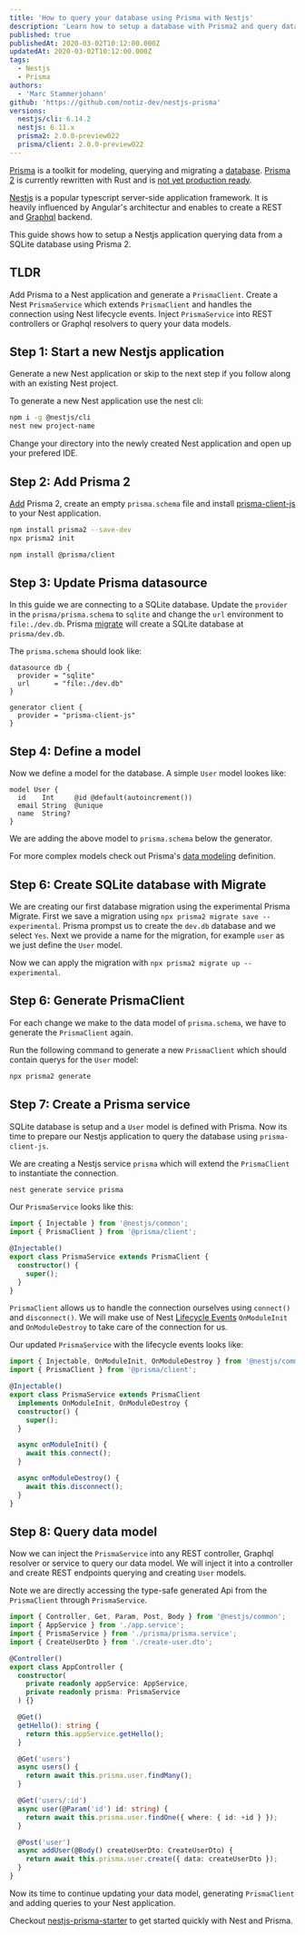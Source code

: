 ```yaml
---
title: 'How to query your database using Prisma with Nestjs'
description: 'Learn how to setup a database with Prisma2 and query data using Nestjs'
published: true
publishedAt: 2020-03-02T10:12:00.000Z
updatedAt: 2020-03-02T10:12:00.000Z
tags:
  - Nestjs
  - Prisma
authors:
  - 'Marc Stammerjohann'
github: 'https://github.com/notiz-dev/nestjs-prisma'
versions:
  nestjs/cli: 6.14.2
  nestjs: 6.11.x
  prisma2: 2.0.0-preview022
  prisma/client: 2.0.0-preview022
---
```


[Prisma](https://prisma.io) is a toolkit for modeling, querying and migrating a [database](https://github.com/prisma/prisma2/blob/master/docs/supported-databases.md). [Prisma 2](https://github.com/prisma/prisma2) is currently rewritten with Rust and is [not yet production ready](https://www.notion.so/Is-Prisma-2-Ready-8b3fba3eaf5b4bf3ab7102fd94f56148).

[Nestjs](https://nestjs.com) is a popular typescript server-side application framework. It is heavily influenced by Angular's architectur and enables to create a REST and [Graphql](https://graphql.org) backend.

This guide shows how to setup a Nestjs application querying data from a SQLite database using Prisma 2.

## TLDR

Add Prisma to a Nest application and generate a `PrismaClient`. Create a Nest `PrismaService` which extends `PrismaClient` and handles the connection using Nest lifecycle events. Inject `PrismaService` into REST controllers or Graphql resolvers to query your data models.

## Step 1: Start a new Nestjs application

Generate a new Nest application or skip to the next step if you follow along with an existing Nest project.

To generate a new Nest application use the nest cli:

```bash
npm i -g @nestjs/cli
nest new project-name
```

Change your directory into the newly created Nest application and open up your prefered IDE.

## Step 2: Add Prisma 2

[Add](https://github.com/prisma/prisma2/blob/master/docs/getting-started/quickstart-existing-project.md) Prisma 2, create an empty `prisma.schema` file and install [prisma-client-js](https://github.com/prisma/prisma2/blob/master/docs/prisma-client-js/api.md) to your Nest application.

```bash
npm install prisma2 --save-dev
npx prisma2 init

npm install @prisma/client
```

## Step 3: Update Prisma datasource

In this guide we are connecting to a SQLite database. Update the `provider` in the `prisma/prisma.schema` to `sqlite` and change the `url` environment to `file:./dev.db`. Prisma [migrate](https://github.com/prisma/prisma2/tree/master/docs/prisma-migrate) will create a SQLite database at `prisma/dev.db`.

The `prisma.schema` should look like:

```prisma
datasource db {
  provider = "sqlite"
  url      = "file:./dev.db"
}

generator client {
  provider = "prisma-client-js"
}
```

## Step 4: Define a model

Now we define a model for the database. A simple `User` model lookes like:

```prisma
model User {
  id    Int     @id @default(autoincrement())
  email String  @unique
  name  String?
}
```

We are adding the above model to `prisma.schema` below the generator.

For more complex models check out Prisma's [data modeling](https://github.com/prisma/prisma2/blob/master/docs/data-modeling.md) definition.

## Step 6: Create SQLite database with Migrate

We are creating our first database migration using the experimental Prisma Migrate.
First we save a migration using `npx prisma2 migrate save --experimental`. Prisma prompst us to create the `dev.db` database and we select `Yes`. Next we provide a name for the migration, for example `user` as we just define the `User` model.

Now we can apply the migration with `npx prisma2 migrate up --experimental`.

## Step 6: Generate PrismaClient

For each change we make to the data model of `prisma.schema`, we have to generate the `PrismaClient` again.

Run the following command to generate a new `PrismaClient` which should contain querys for the `User` model:

```bash
npx prisma2 generate
```

## Step 7: Create a Prisma service

SQLite database is setup and a `User` model is defined with Prisma. Now its time to prepare our Nestjs application to query the database using `prisma-client-js`.

We are creating a Nestjs service `prisma` which will extend the `PrismaClient` to instantiate the connection.

```bash
nest generate service prisma
```

Our `PrismaService` looks like this:

```typescript
import { Injectable } from '@nestjs/common';
import { PrismaClient } from '@prisma/client';

@Injectable()
export class PrismaService extends PrismaClient {
  constructor() {
    super();
  }
}
```

`PrismaClient` allows us to handle the connection ourselves using `connect()` and `disconnect()`. We will make use of Nest [Lifecycle Events](https://docs.nestjs.com/fundamentals/lifecycle-events) `OnModuleInit` and `OnModuleDestroy` to take care of the connection for us.

Our updated `PrismaService` with the lifecycle events looks like:

```typescript
import { Injectable, OnModuleInit, OnModuleDestroy } from '@nestjs/common';
import { PrismaClient } from '@prisma/client';

@Injectable()
export class PrismaService extends PrismaClient
  implements OnModuleInit, OnModuleDestroy {
  constructor() {
    super();
  }

  async onModuleInit() {
    await this.connect();
  }

  async onModuleDestroy() {
    await this.disconnect();
  }
}
```

## Step 8: Query data model

Now we can inject the `PrismaService` into any REST controller, Graphql resolver or service to query our data model. We will inject it into a controller and create REST endpoints querying and creating `User` models.

Note we are directly accessing the type-safe generated Api from the `PrismaClient` through `PrismaService`.

```typescript
import { Controller, Get, Param, Post, Body } from '@nestjs/common';
import { AppService } from './app.service';
import { PrismaService } from './prisma/prisma.service';
import { CreateUserDto } from './create-user.dto';

@Controller()
export class AppController {
  constructor(
    private readonly appService: AppService,
    private readonly prisma: PrismaService
  ) {}

  @Get()
  getHello(): string {
    return this.appService.getHello();
  }

  @Get('users')
  async users() {
    return await this.prisma.user.findMany();
  }

  @Get('users/:id')
  async user(@Param('id') id: string) {
    return await this.prisma.user.findOne({ where: { id: +id } });
  }

  @Post('user')
  async addUser(@Body() createUserDto: CreateUserDto) {
    return await this.prisma.user.create({ data: createUserDto });
  }
}
```

Now its time to continue updating your data model, generating `PrismaClient` and adding queries to your Nest application.

Checkout [nestjs-prisma-starter](https://github.com/fivethree-team/nestjs-prisma-starter) to get started quickly with Nest and Prisma.
